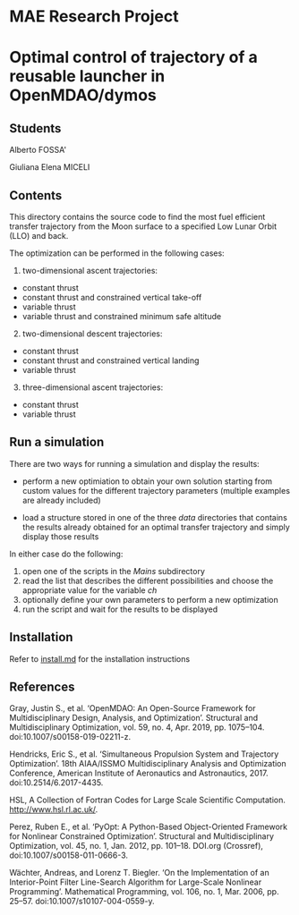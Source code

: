 # MAE Research Project
# Optimal control of trajectory of a reusable launcher in OpenMDAO/dymos

## Students

Alberto FOSSA'

Giuliana Elena MICELI

## Contents

This directory contains the source code to find the most fuel efficient transfer trajectory from the Moon surface to a specified Low Lunar Orbit (LLO) and back.

The optimization can be performed in the following cases:

1. two-dimensional ascent trajectories:
  - constant thrust
  - constant thrust and constrained vertical take-off
  - variable thrust
  - variable thrust and constrained minimum safe altitude
  
2. two-dimensional descent trajectories:
  - constant thrust
  - constant thrust and constrained vertical landing
  - variable thrust

3. three-dimensional ascent trajectories:
  - constant thrust
  - variable thrust

## Run a simulation

There are two ways for running a simulation and display the results:

* perform a new optimiation to obtain your own solution starting from custom values for the different trajectory parameters (multiple examples are already included)

* load a structure stored in one of the three *data* directories that contains the results already obtained for an optimal transfer trajectory and simply display those results

In either case do the following:

1. open one of the scripts in the *Mains* subdirectory
2. read the list that describes the different possibilities and choose the appropriate value for the variable *ch*
3. optionally define your own parameters to perform a new optimization
4. run the script and wait for the results to be displayed

## Installation

Refer to [install.md](resources/install.md) for the installation instructions

## References

Gray, Justin S., et al. ‘OpenMDAO: An Open-Source Framework for Multidisciplinary Design, Analysis, and Optimization’. Structural and Multidisciplinary Optimization, vol. 59, no. 4, Apr. 2019, pp. 1075–104. doi:10.1007/s00158-019-02211-z.

Hendricks, Eric S., et al. ‘Simultaneous Propulsion System and Trajectory Optimization’. 18th AIAA/ISSMO Multidisciplinary Analysis and Optimization Conference, American Institute of Aeronautics and Astronautics, 2017. doi:10.2514/6.2017-4435.

HSL, A Collection of Fortran Codes for Large Scale Scientific Computation. http://www.hsl.rl.ac.uk/.

Perez, Ruben E., et al. ‘PyOpt: A Python-Based Object-Oriented Framework for Nonlinear Constrained Optimization’. Structural and Multidisciplinary Optimization, vol. 45, no. 1, Jan. 2012, pp. 101–18. DOI.org (Crossref), doi:10.1007/s00158-011-0666-3.

Wächter, Andreas, and Lorenz T. Biegler. ‘On the Implementation of an Interior-Point Filter Line-Search Algorithm for Large-Scale Nonlinear Programming’. Mathematical Programming, vol. 106, no. 1, Mar. 2006, pp. 25–57. doi:10.1007/s10107-004-0559-y.
